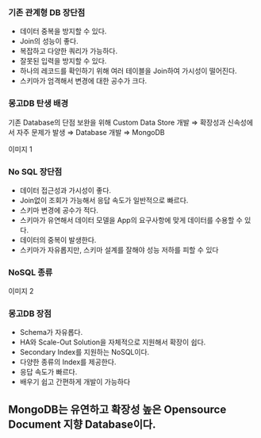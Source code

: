 ### 기존 관계형 DB 장단점

- 데이터 중복을 방지할 수 있다.
- Join의 성능이 좋다.
- 복잡하고 다양한 쿼리가 가능하다.
- 잘못된 입력을 방지할 수 있다.
- 하나의 레코드를 확인하기 위해 여러 테이블을 Join하여 가시성이 떨어진다.
- 스키마가 엄격해서 변경에 대한 공수가 크다.

### 몽고DB 탄생 배경

기존 Database의 단점 보완을 위해 Custom Data Store 개발 ⇒ 확장성과 신속성에서 자주 문제가 발생 ⇒ Database 개발 ⇒ MongoDB

이미지 1

### No SQL 장단점

- 데이터 접근성과 가시성이 좋다.
- Join없이 조회가 가능해서 응답 속도가 일반적으로 빠르다.
- 스키마 변경에 공수가 적다.
- 스키마가 유연해서 데이터 모델을 App의 요구사항에 맞게 데이터를 수용할 수 있다.
- 데이터의 중복이 발생한다.
- 스키마가 자유롭지만, 스키마 설계를 잘해야 성능 저하를 피할 수 있다


### NoSQL 종류

이미지 2

### 몽고DB 장점

- Schema가 자유롭다.
- HA와 Scale-Out Solution을 자체적으로 지원해서 확장이 쉽다.
- Secondary Index를 지원하는 NoSQL이다.
- 다양한 종류의 Index를 제공한다.
- 응답 속도가 빠르다.
- 배우기 쉽고 간편하게 개발이 가능하다

## MongoDB는 유연하고 확장성 높은 Opensource Document 지향 Database이다.